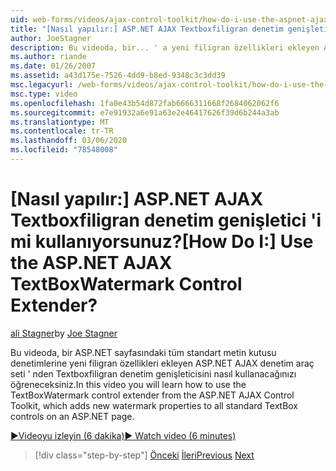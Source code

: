 ```yaml
---
uid: web-forms/videos/ajax-control-toolkit/how-do-i-use-the-aspnet-ajax-textboxwatermark-control-extender
title: "[Nasıl yapılır:] ASP.NET AJAX Textboxfiligran denetim genişletici 'i mi kullanıyorsunuz? | Microsoft Docs"
author: JoeStagner
description: Bu videoda, bir... ' a yeni filigran özellikleri ekleyen ASP.NET AJAX denetim araç seti ' nden Textboxfiligran denetim genişleticisini nasıl kullanacağınızı öğreneceksiniz.
ms.author: riande
ms.date: 01/26/2007
ms.assetid: a43d175e-7526-4dd9-b8ed-9348c3c3dd39
msc.legacyurl: /web-forms/videos/ajax-control-toolkit/how-do-i-use-the-aspnet-ajax-textboxwatermark-control-extender
msc.type: video
ms.openlocfilehash: 1fa0e43b54d872fab6666311668f2684062062f6
ms.sourcegitcommit: e7e91932a6e91a63e2e46417626f39d6b244a3ab
ms.translationtype: MT
ms.contentlocale: tr-TR
ms.lasthandoff: 03/06/2020
ms.locfileid: "78548008"
---
```

# <a name="how-do-i-use-the-aspnet-ajax-textboxwatermark-control-extender"></a><span data-ttu-id="8d295-104">[Nasıl yapılır:] ASP.NET AJAX Textboxfiligran denetim genişletici 'i mi kullanıyorsunuz?</span><span class="sxs-lookup"><span data-stu-id="8d295-104">[How Do I:] Use the ASP.NET AJAX TextBoxWatermark Control Extender?</span></span>

<span data-ttu-id="8d295-105">[ali Stagner](https://github.com/JoeStagner)</span><span class="sxs-lookup"><span data-stu-id="8d295-105">by [Joe Stagner](https://github.com/JoeStagner)</span></span>

<span data-ttu-id="8d295-106">Bu videoda, bir ASP.NET sayfasındaki tüm standart metin kutusu denetimlerine yeni filigran özellikleri ekleyen ASP.NET AJAX denetim araç seti ' nden Textboxfiligran denetim genişleticisini nasıl kullanacağınızı öğreneceksiniz.</span><span class="sxs-lookup"><span data-stu-id="8d295-106">In this video you will learn how to use the TextBoxWatermark control extender from the ASP.NET AJAX Control Toolkit, which adds new watermark properties to all standard TextBox controls on an ASP.NET page.</span></span>

[<span data-ttu-id="8d295-107">&#9654;Videoyu izleyin (6 dakika)</span><span class="sxs-lookup"><span data-stu-id="8d295-107">&#9654; Watch video (6 minutes)</span></span>](https://channel9.msdn.com/Blogs/ASP-NET-Site-Videos/how-do-i-use-the-aspnet-ajax-textboxwatermark-control-extender)

> [!div class="step-by-step"]
> <span data-ttu-id="8d295-108">[Önceki](how-do-i-use-the-aspnet-ajax-cascadingdropdown-control-extender.md)
> [İleri](how-do-i-use-the-aspnet-ajax-popup-control-extender.md)</span><span class="sxs-lookup"><span data-stu-id="8d295-108">[Previous](how-do-i-use-the-aspnet-ajax-cascadingdropdown-control-extender.md)
[Next](how-do-i-use-the-aspnet-ajax-popup-control-extender.md)</span></span>
